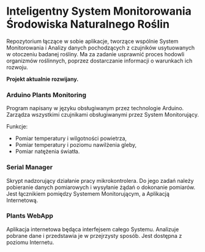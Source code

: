 # Inteligentny System Monitorowania Środowiska Naturalnego Roślin

Repozytorium łączące w sobie aplikacje, tworzące wspólnie System Monitorowania i Analizy danych pochodzących z czujników usytuowanych w otoczeniu badanej rośliny. Ma za zadanie usprawnić proces hodowli organizmów roślinnych, poprzez dostarczanie informacji o warunkach ich rozwoju.

**Projekt aktualnie rozwijany.**

### Arduino Plants Monitoring

Program napisany w języku obsługiwanym przez technologie Arduino. Zarządza wszystkimi czujnikami obsługiwanymi przez System Monitorujący.

Funkcje:

* Pomiar temperatury i wilgotności powietrza,
* Pomiar temperatury i poziomu nawilżenia gleby,
* Pomiar natężenia światła.

### Serial Manager

Skrypt nadzorujący działanie pracy mikrokontrolera. Do jego zadań należy pobieranie danych pomiarowych i wysyłanie żądań o dokonanie pomiarów. Jest łącznikiem pomiędzy Systemem Monitorującym, a Aplikacją Internetową.

### Plants WebApp

Aplikacja internetowa będąca interfejsem całego Systemu. Analizuje pobrane dane i przedstawia je w przejrzysty sposób. Jest dostępna z poziomu Internetu.
